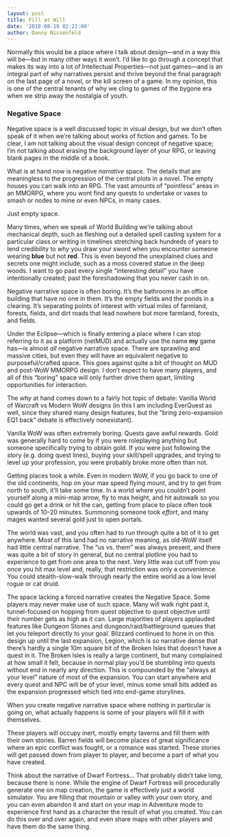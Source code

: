 ```yaml
---
layout: post
title: Fill at Will
date: '2018-08-19 02:21:00'
author: Danny Nissenfeld
---
```


Normally this would be a place where I talk about design—and in a way this will be—but in many other ways it won’t. I’d like to go through a concept that makes its way into a lot of Intellectual Properties—not just games—and is an integral part of why narratives persist and thrive beyond the final paragraph on the last page of a novel, or the kill screen of a game. In my opinion, this is one of the central tenants of why we cling to games of the bygone era when we strip away the nostalgia of youth.

### Negative Space

Negative space is a well discussed topic in visual design, but we don’t often speak of it when we’re talking about works of fiction and games. To be clear, I am not talking about the visual design concept of negative space; I’m not talking about erasing the background layer of your RPG, or leaving blank pages in the middle of a book.

What is at hand now is negative _narrative_ space. The details that are meaningless to the progression of the central plots in a novel. The empty houses you can walk into an RPG. The vast amounts of “pointless” areas in an MMORPG, where you wont find any quests to undertake or vases to smash or nodes to mine or even NPCs, in many cases.

Just empty space.

Many times, when we speak of World Building we’re talking about mechanical depth, such as fleshing out a detailed spell casting system for a particular class or writing in timelines stretching back hundreds of years to lend credibility to _why_ you draw your sword when you encounter someone wearing **blue** but not **red**. This is even beyond the unexplained clues and secrets one might include, such as a moss covered statue in the deep woods. I want to go past every single “interesting detail” you have intentionally created; past the foreshadowing that you never cash in on.

Negative narrative space is often boring. It’s the bathrooms in an office building that have no one in them. It’s the empty fields and the ponds in a clearing. It’s separating points of interest with virtual miles of farmland, forests, fields, and dirt roads that lead nowhere but more farmland, forests, and fields.

Under the Eclipse—which is finally entering a place where I can stop referring to it as a platform (netMUD) and actually use the name **my** game has—is almost _all_ negative narrative space. There are sprawling and massive cities, but even they will have an equivalent negative to purposeful/crafted space. This goes against quite a bit of thought on MUD and post-WoW MMORPG design. I don’t expect to have many players, and all of this “boring” space will only further drive them apart, limiting opportunities for interaction.

The _why_ at hand comes down to a fairly hot topic of debate: Vanilla World of Warcraft vs Modern WoW designs (in this I am including EverQuest as well, since they shared many design features, but the “bring zero-expansion EQ1 back” debate is effectively nonexistant).

Vanilla WoW was often extremely boring. Quests gave awful rewards. Gold was generally hard to come by if you were roleplaying anything but someone specifically trying to obtain gold. If you were just following the story (e.g. doing quest lines), buying your skill/spell upgrades, and trying to level up your profession, you were probably broke more often than not.

Getting places took a while. Even in modern WoW, if you go back to one of the old continents, hop on your max speed flying mount, and try to get from north to south, it’ll take some time. In a world where you couldn’t point yourself along a mini-map arrow, fly to max height, and hit autowalk so you could go get a drink or hit the can, getting from place to place often took upwards of 10–20 minutes. Summoning someone took _effort_, and many mages wanted several gold just to open portals.

The world was vast, and you often had to run through quite a bit of it to get anywhere. Most of this land had no narrative meaning, as old-WoW itself had little central narrative. The “us vs. them” was always present, and there was quite a bit of story in general, but no central plotline you had to experience to get from one area to the next. Very little was cut off from you once you hit max level and, really, that restriction was only a convenience. You could stealth-slow-walk through nearly the entire world as a low level rogue or cat druid.

The space lacking a forced narrative creates the Negative Space. Some players may never make use of such space. Many will walk right past it, tunnel-focused on hopping from quest objective to quest objective until their number gets as high as it can. Large majorities of players applauded features like Dungeon Stones and dungeon/raid/battleground queues that let you teleport directly to your goal. Blizzard continued to hone in on this design up until the last expansion, Legion, which is so narrative dense that there’s hardly a single 10m square bit of the Broken Isles that doesn’t have a quest in it. The Broken Isles is really a large continent, but many complained at how small it felt, because in normal play you’d be stumbling into quests without end in nearly any direction. This is compounded by the “always at your level” nature of most of the expansion. You can start anywhere and every quest and NPC will be of your level, minus some small bits added as the expansion progressed which tied into end-game storylines.

When you create negative narrative space where nothing in particular is going on, what actually happens is some of your players will fill it with themselves.

These players will occupy inert, mostly empty taverns and fill them with their own stories. Barren fields will become places of great significance where an epic conflict was fought, or a romance was started. These stories will get passed down from player to player, and become a part of what you have created.

Think about the narrative of Dwarf Fortress… That probably didn’t take long, because there is none. While the engine of Dwarf Fortress will procedurally generate one on map creation, the game is effectively just a world simulator. You are filling that mountain or valley with your own story, and you can even abandon it and start on your map in Adventure mode to experience first hand as a character the result of what you created. You can do this over and over again, and even share maps with other players and have them do the same thing.


